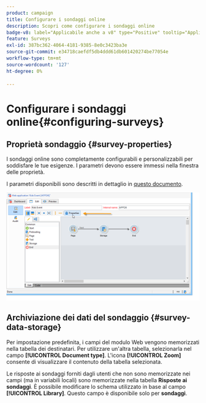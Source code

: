 ```yaml
---
product: campaign
title: Configurare i sondaggi online
description: Scopri come configurare i sondaggi online
badge-v8: label="Applicabile anche a v8" type="Positive" tooltip="Applicabile anche a Campaign v8"
feature: Surveys
exl-id: 387bc362-4064-4181-9385-8e0c3423ba3e
source-git-commit: e34718caefdf5db4ddd61db601420274be77054e
workflow-type: tm+mt
source-wordcount: '127'
ht-degree: 0%

---
```


# Configurare i sondaggi online{#configuring-surveys}



## Proprietà sondaggio {#survey-properties}

I sondaggi online sono completamente configurabili e personalizzabili per soddisfare le tue esigenze. I parametri devono essere immessi nella finestra delle proprietà.

I parametri disponibili sono descritti in dettaglio in [questo documento](../../web/using/defining-web-forms-properties.md).

![](assets/s_ncs_admin_survey_properties_general.png)

## Archiviazione dei dati del sondaggio {#survey-data-storage}

Per impostazione predefinita, i campi del modulo Web vengono memorizzati nella tabella dei destinatari. Per utilizzare un&#39;altra tabella, selezionarla nel campo **[!UICONTROL Document type]**. L&#39;icona **[!UICONTROL Zoom]** consente di visualizzare il contenuto della tabella selezionata.

Le risposte ai sondaggi forniti dagli utenti che non sono memorizzate nei campi (ma in variabili locali) sono memorizzate nella tabella **Risposte ai sondaggi**. È possibile modificare lo schema utilizzato in base al campo **[!UICONTROL Library]**. Questo campo è disponibile solo per **sondaggi**.
